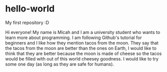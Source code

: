 # hello-world
My first repository :D

Hi everyone! My name is Micah and I am a university student who wants to learn more about programming. 
I am following Github's tutorial for beginners and I like how they mention tacos from the moon. 
They say that the tacos from the moon are better than the ones on Earth, I would like to think that they are better
because the moon is made of cheese so the tacos would be filled with out of this world cheesey goodness. 
I would like to try some one day (as long as they are safe for humans).

